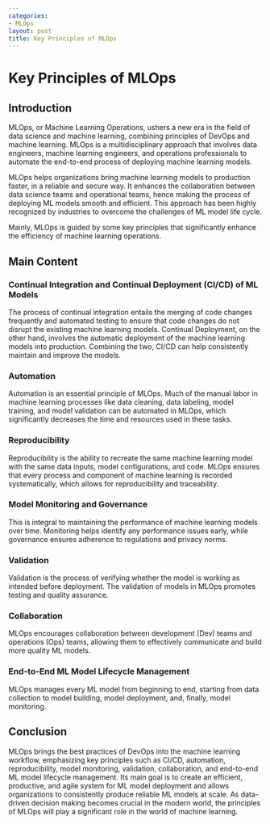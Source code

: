 ```yaml
---
categories:
- MLOps
layout: post
title: Key Principles of MLOps
---
```


# Key Principles of MLOps

## Introduction

MLOps, or Machine Learning Operations, ushers a new era in the field of data science and machine learning, combining principles of DevOps and machine learning. MLOps is a multidisciplinary approach that involves data engineers, machine learning engineers, and operations professionals to automate the end-to-end process of deploying machine learning models.

MLOps helps organizations bring machine learning models to production faster, in a reliable and secure way. It enhances the collaboration between data science teams and operational teams, hence making the process of deploying ML models smooth and efficient. This approach has been highly recognized by industries to overcome the challenges of ML model life cycle. 

Mainly, MLOps is guided by some key principles that significantly enhance the efficiency of machine learning operations.

## Main Content

### Continual Integration and Continual Deployment (CI/CD) of ML Models

The process of continual integration entails the merging of code changes frequently and automated testing to ensure that code changes do not disrupt the existing machine learning models. Continual Deployment, on the other hand, involves the automatic deployment of the machine learning models into production. Combining the two, CI/CD can help consistently maintain and improve the models.

### Automation

Automation is an essential principle of MLOps. Much of the manual labor in machine learning processes like data cleaning, data labeling, model training, and model validation can be automated in MLOps, which significantly decreases the time and resources used in these tasks.

### Reproducibility

Reproducibility is the ability to recreate the same machine learning model with the same data inputs, model configurations, and code. MLOps ensures that every process and component of machine learning is recorded systematically, which allows for reproducibility and traceability.

### Model Monitoring and Governance

This is integral to maintaining the performance of machine learning models over time. Monitoring helps identify any performance issues early, while governance ensures adherence to regulations and privacy norms.

### Validation

Validation is the process of verifying whether the model is working as intended before deployment. The validation of models in MLOps promotes testing and quality assurance.

### Collaboration

MLOps encourages collaboration between development (Dev) teams and operations (Ops) teams, allowing them to effectively communicate and build more quality ML models.

### End-to-End ML Model Lifecycle Management

MLOps manages every ML model from beginning to end, starting from data collection to model building, model deployment, and, finally, model monitoring. 

## Conclusion

MLOps brings the best practices of DevOps into the machine learning workflow, emphasizing key principles such as CI/CD, automation, reproducibility, model monitoring, validation, collaboration, and end-to-end ML model lifecycle management. Its main goal is to create an efficient, productive, and agile system for ML model deployment and allows organizations to consistently produce reliable ML models at scale. As data-driven decision making becomes crucial in the modern world, the principles of MLOps will play a significant role in the world of machine learning.